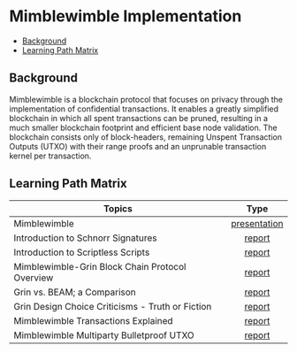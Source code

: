 # Mimblewimble Implementation 

- [Background](#background)
- [Learning Path Matrix](#learning-path-matrix)

## Background

Mimblewimble is a blockchain protocol that focuses on privacy through the implementation of confidential transactions. 
It enables a greatly simplified blockchain in which all spent transactions can be pruned, resulting in a much smaller 
blockchain footprint and efficient base node validation. The blockchain consists only of block-headers, remaining Unspent 
Transaction Outputs (UTXO) with their range proofs and an unprunable transaction kernel per transaction.

## Learning Path Matrix 

| Topics                                           |                             Type                             |
| ------------------------------------------------ | :----------------------------------------------------------: |
| Mimblewimble                                     | <div class="wrap_beg">[presentation](/protocols/mimblewimble-1/sources/PITCHME.link.md)</div> |
| Introduction to Schnorr Signatures               | <div class="wrap_int">[report](/cryptography/digital_signatures/introduction_schnorr_signatures.md)</div> |
| Introduction to Scriptless Scripts               | <div class="wrap_int">[report](/cryptography/scriptless-scripts/introduction-to-scriptless-scripts.md)</div> |
| Mimblewimble-Grin Block Chain Protocol Overview  | <div class="wrap_int">[report](/protocols/grin-protocol-overview/MainReport.md)</div> |
| Grin vs. BEAM; a Comparison                      | <div class="wrap_int">[report](/protocols/grin-beam-comparison/MainReport.md)</div> |
| Grin Design Choice Criticisms - Truth or Fiction | <div class="wrap_int">[report](/protocols/grin-design-choice-criticisms/MainReport.md)</div> |
| Mimblewimble Transactions Explained              | <div class="wrap_int">[report](/protocols/mimblewimble-1/MainReport.md)</div> |
| Mimblewimble Multiparty Bulletproof UTXO         | <div class="wrap_adv">[report](/protocols/mimblewimble-mp-bp-utxo/MainReport.md)</div> |
